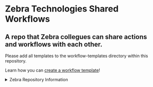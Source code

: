 # Zebra Technologies Shared Workflows

## A repo that Zebra collegues can share actions and workflows with each other.

Please add all templates to the workflow-templates directory within this repository.

Learn how you can [create a workflow template](https://docs.github.com/en/actions/learn-github-actions/sharing-workflows-with-your-organization#creating-a-workflow-template)!


<details>
    <summary>Zebra Repository Information</summary>
    <ul>
        <li> Zebra Business Unit:  DMO - ESS </li>
        <li> Zebra Manager:  wvcq7 </li>
        <li> Zebra Repo Admin: knxp34 </li>
        <li> Zebra Jira Project ID: EETP  </li>
        <li> Topics: bu-dmo-ess, no_codeql </li>
    </ul>
</details>
